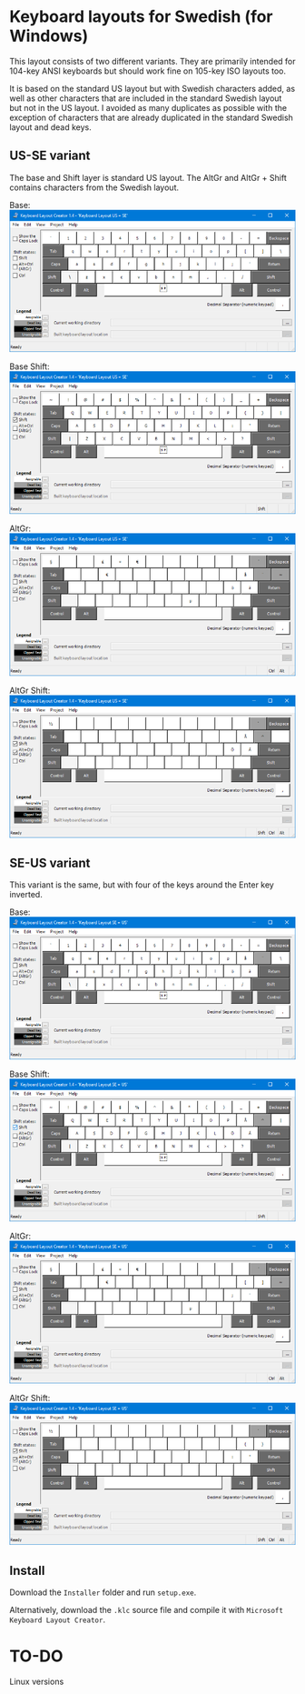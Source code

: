 # Keyboard layouts for Swedish (for Windows)
This layout consists of two different variants. They are primarily intended for 104-key ANSI keyboards but should work fine on 105-key ISO layouts too. 

It is based on the standard US layout but with Swedish characters added, as well as other characters that are included in the standard Swedish layout but not in the US layout. I avoided as many duplicates as possible with the exception of characters that are already duplicated in the standard Swedish layout and dead keys. 

## US-SE variant
The base and Shift layer is standard US layout. The AltGr and AltGr + Shift contains characters from the Swedish layout.

Base:  
![US-SE Base](Windows/US-SE/Previews/US-SE%20Base.png)

Base Shift:  
![US-SE Base Shift](Windows/US-SE/Previews/US-SE%20Base%20Shift.png)

AltGr:  
![US-SE AltGr](Windows/US-SE/Previews/US-SE%20AltGr.png)

AltGr Shift:  
![US-SE AltGr Shift](Windows/US-SE/Previews/US-SE%20AltGr%20Shift.png)

## SE-US variant
This variant is the same, but with four of the keys around the Enter key inverted.

Base:  
![SE-US Base](Windows/SE-US/Previews/SE-US%20Base.png)

Base Shift:  
![SE-US Base Shift](Windows/SE-US/Previews/SE-US%20Base%20Shift.png)

AltGr:  
![SE-US AltGr](Windows/SE-US/Previews/SE-US%20AltGr.png)

AltGr Shift:  
![SE-US AltGr Shift](Windows/SE-US/Previews/SE-US%20AltGr%20Shift.png)

## Install
Download the `Installer` folder and run `setup.exe`.

Alternatively, download the `.klc` source file and compile it with `Microsoft Keyboard Layout Creator`.

# TO-DO
Linux versions
